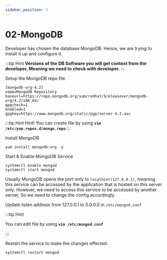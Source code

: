 ```yaml
---
sidebar_position: 3
---
```


# 02-MongoDB

Developer has chosen the database MongoDB. Hence, we are trying to install it up and configure it. 

:::tip Hint
**Versions of the DB Software you will get context from the developer, Meaning we need to check with developer.**
:::

Setup the MongoDB repo file 

``` shell title=/etc/yum.repos.d/mongo.repo
[mongodb-org-4.2]
name=MongoDB Repository
baseurl=https://repo.mongodb.org/yum/redhat/$releasever/mongodb-org/4.2/x86_64/
gpgcheck=1
enabled=1
gpgkey=https://www.mongodb.org/static/pgp/server-4.2.asc
```

:::tip Hint
Hint! You can create file by using **`vim /etc/yum.repos.d/mongo.repo`**
:::

Install MongoDB 

```shell 
yum install mongodb-org -y 
```

Start & Enable MongoDB Service 

```shell 
systemctl enable mongod 
systemctl start mongod 
```

Usually MongoDB opens the port only to `localhost(127.0.0.1)`, meaning this service can be accessed by the application that is hosted on this server only. However, we need to access this service to be accessed by another server, So we need to change the config accordingly.

Update listen address from 127.0.0.1 to 0.0.0.0 in `/etc/mongod.conf`

:::tip Hint

You can edit file by using **`vim /etc/mongod.conf`**

:::

Restart the service to make the changes effected.

```shell 
systemctl restart mongod
```

